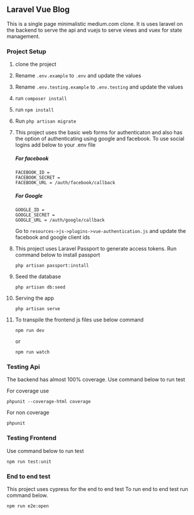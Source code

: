 ## Laravel Vue Blog
This is a single page minimalistic medium.com clone. It is uses laravel
on the backend to serve the api and vuejs to serve views and vuex for state management.

### Project Setup
1. clone the project
2. Rename `.env.example` to `.env` and update the values
3. Rename `.env.testing.example` to `.env.testing` and update the values
4. run `composer install`
5. run `npm install`
6. Run `php artisan migrate`
7. This project uses the basic web forms for authenticaton and also has the option of
authenticating using google and facebook. To use social logins add below to your .env file

    ##### For facebook
    ```
    FACEBOOK_ID = 
    FACEBOOK_SECRET = 
    FACEBOOK_URL = /auth/facebook/callback
    ```
    
    ##### For Google
    ```
    GOOGLE_ID = 
    GOOGLE_SECRET = 
    GOOGLE_URL = /auth/google/callback
    ```
    
    Go to `resources->js->plugins->vue-authentication.js` and update the facebook and google client ids

8. This project uses Laravel Passport to generate access tokens. Run command below 
to install passport

    ```
    php artisan passport:install
    ```

9. Seed the database
    ```
    php artisan db:seed
    ```

10. Serving the app

    ```
    php artisan serve
    ```
    
11. To transpile the frontend js files use below command
    
    ```
    npm run dev
    ```
       
    or
       
    ```
    npm run watch
    ```

### Testing Api
The backend has almost 100% coverage. Use command below to run test

For coverage use 
```
phpunit --coverage-html coverage
```
For non coverage

```
phpunit
```

### Testing Frontend
Use command below to run test
```
npm run test:unit
```

### End to end test
This project uses cypress for the end to end test 
To run end to end test run command below. 

```
npm run e2e:open
```
